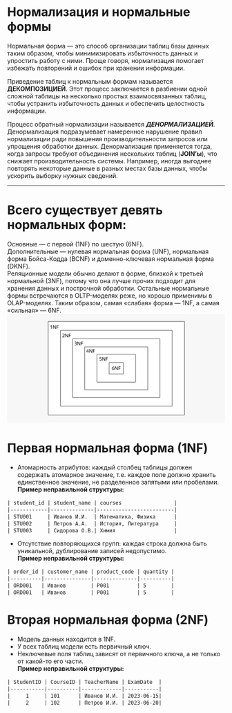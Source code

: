 # Нормализация и нормальные формы

Нормальная форма — это способ организации таблиц базы данных таким образом, чтобы минимизировать избыточность данных и упростить работу с ними. Проще говоря, нормализация помогает избежать повторений и ошибок при хранении информации.

Приведение таблиц к нормальным формам называется **ДЕКОМПОЗИЦИЕЙ**. Этот процесс заключается в разбиении одной сложной таблицы на несколько простых взаимосвязанных таблиц, чтобы устранить избыточность данных и обеспечить целостность информации.

Процесс обратный нормализации называется ***ДЕНОРМАЛИЗАЦИЕЙ***. Денормализация подразумевает намеренное нарушение правил нормализации ради повышения производительности запросов или упрощения обработки данных.
Денормализация применяется тогда, когда запросы требуют объединения нескольких таблиц (**JOIN’ы**), что снижает производительность системы. Например, иногда выгоднее повторять некоторые данные в разных местах базы данных, чтобы ускорить выборку нужных сведений.  

---

# Всего существует девять нормальных форм:  
Основные — с первой (1NF) по шестую (6NF).  
Дополнительные — нулевая нормальная форма (UNF), нормальная форма Бойса-Кодда (BCNF) и доменно-ключевая нормальная форма (DKNF).  
Реляционные модели обычно делают в форме, близкой к третьей нормальной (3NF), потому что она лучше прочих подходит для хранения данных и построчной обработки. Остальные нормальные формы встречаются в OLTP-моделях реже, но хорошо применимы в OLAP-моделях. 
Таким образом, самая «слабая» форма — 1NF, а самая «сильная» — 6NF. 
![NF](/image/nf_tree.png)

# Первая нормальная форма (1NF) 
- Атомарность атрибутов: каждый столбец таблицы должен содержать атомарное значение, т.е. каждое поле должно хранить единственное значение, не разделенное запятыми или пробелами.  
**Пример неправильной структуры:**
~~~
| student_id | student_name | courses                 |
|------------|--------------|-------------------------|
| STU001     | Иванов И.И.  | Математика, Физика      |
| STU002     | Петров А.А.  | История, Литература     |
| STU003     | Сидорова О.В.| Химия                   |
~~~  
- Отсутствие повторяющихся групп: каждая строка должна быть уникальной, дублирование записей недопустимо.  
**Пример неправильной структуры:**
~~~
| order_id | customer_name | product_code | quantity |
|----------|---------------|--------------|----------|
| ORD001   | Иванов        | P001         | 5        |
| ORD001   | Иванов        | P001         | 5        |
~~~
# Вторая нормальная форма (2NF)
- Модель данных находится в 1NF.
- У всех таблиц модели есть первичный ключ.
- Неключевые поля таблиц зависят от первичного ключа, а не только от какой-то его части.  
**Пример неправильной структуры:**
~~~
| StudentID | CourseID | TeacherName | ExamDate  |
|-----------|----------|-------------|-----------|
|     1     | 101      | Иванов И.И. | 2023-06-15|
|     2     | 102      | Петров И.И. | 2023-06-20|
~~~




